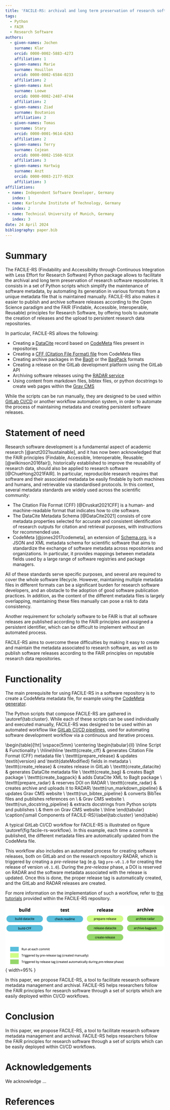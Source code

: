 ```yaml
---
title: 'FACILE-RS: archival and long term preservation of research software repositories made easy'
tags:
  - Python
  - FAIR
  - Research Software
authors:
  - given-names: Jochen
    surname: Klar
    orcid: 0000-0002-5883-4273
    affiliation: 1
  - given-names: Marie
    surname: Houillon
    orcid: 0000-0002-6584-0233
    affiliation: 2
  - given-names: Axel
    surname: Loewe
    orcid: 0000-0002-2487-4744
    affiliation: 2
  - given-names: Ziad
    surname: Boutanios
    affiliation: 2
  - given-names: Tomas
    surname: Stary
    orcid: 0000-0001-9614-6263
    affiliation: 2
  - given-names: Terry
    surname: Cojean
    orcid: 0000-0002-1560-921X
    affiliation: 3
  - given-names: Hartwig
    surname: Anzt
    orcid: 0000-0003-2177-952X
    affiliation: 3
affiliations:
 - name: Independent Software Developer, Germany
   index: 1
 - name: Karlsruhe Institute of Technology, Germany
   index: 2
 - name: Technical University of Munich, Germany
   index: 3
date: 24 April 2024
bibliography: paper.bib
---
```


<!-- From the directory containing this file, you can build paper.pdf using Docker:
docker run --rm \
    --volume $PWD:/data \
    --user $(id -u):$(id -g) \
    --env JOURNAL=joss \
    openjournals/inara
 -->

# Summary

The FACILE-RS (Findability and Accessibility through Continuous Integration with Less Effort for Research Software) Python package allows to facilitate the archival and long term preservation of research software repositories. It consists in a set of Python scripts which simplify the maintenance of software metadata, by automating its generation in various formats from a unique metadata file that is maintained manually. FACILE-RS also makes it easier to publish and archive software releases according to the Open Science paradigm and the FAIR (Findable, Accessible, Interoperable, Reusable) principles for Research Software, by offering tools to automate the creation of releases and the upload to persistent research data repositories.

In particular, FACILE-RS allows the following:

* Creating a [DataCite](http://schema.datacite.org/) record based on [CodeMeta](https://codemeta.github.io/) files present in repositories
* Creating a [CFF (Citation File Format) file](https://citation-file-format.github.io) from CodeMeta files
* Creating archive packages in the [BagIt](https://tools.ietf.org/html/rfc8493) or the [BagPack](https://www.rd-alliance.org/system/files/Research%20Data%20Repository%20Interoperability%20WG%20-%20Final%20Recommendations_reviewed_0.pdf) formats
* Creating a release on the GitLab development platform using the GitLab API
* Archiving software releases using the [RADAR service](https://www.radar-service.eu)
* Using content from markdown files, bibtex files, or python docstrings to create web pages within the [Grav CMS](https://getgrav.org/)

While the scripts can be run manually, they are designed to be used within [GitLab CI/CD](https://docs.gitlab.com/ee/ci/) or another workflow automation system, in order to automate the process of maintaining metadata and creating persistent software releases.


# Statement of need

Research software development is a fundamental aspect of academic research [@anzt2021sustainable],
and it has now been acknowledged that the FAIR principles (Findable, Accessible, Interoperable,
Reusable; [@wilkinson2016fair]), historically established to improve the reusability of research data, should also be applied to research software [@ChueHong2021FAIR].
In particular, reproducible research requires that software and their associated metadata be easily findable by both machines and humans, and retrievable via standardised protocols.
In this context, several metadata standards are widely used across the scientific community:

- The Citation File Format (CFF) [@Druskat2021CFF] is a human- and machine-readable format that indicates how to cite software.
- The DataCite Metadata Schema [@DataCite2021] consists of core metadata properties selected for accurate and consistent identification of research outputs for citation and retrieval purposes, with instructions for recommended use.
- CodeMeta [@jones2017codemeta], an extension of [Schema.org](https://schema.org/), is a JSON and XML metadata schema for scientific software that aims to standardize the exchange of software metadata across repositories and organizations. In particular, it provides mappings between metadata fields used by a large range of software registries and package managers.

All of these standards serve specific purposes, and several are required to cover the whole software lifecycle.
However, maintaining multiple metadata files in different formats can be a significant burden for research software developers, and an obstacle to the adoption of good software publication practices.
In addition, as the content of the different metadata files is largely overlapping, maintaining these files manually can pose a risk to data consistency.

Another requirement for scholarly software to be FAIR is that all software releases are published according to the FAIR principles and assigned a persistent identifier, which can be difficult to implement without an automated process.

FACILE-RS aims to overcome these difficulties by making it easy to create and maintain the metadata associated to research software, as well as to publish software releases according to the FAIR principles on reputable research data repositories.


# Functionality

The main prerequisite for using FACILE-RS in a software repository is to create a CodeMeta metadata file, for example using the [CodeMeta generator](https://codemeta.github.io/codemeta-generator/).

The Python scripts that compose FACILE-RS are gathered in \autoref{tab:cluster}. While each of these scripts can be used individually and executed manually, FACILE-RS was designed to be used within an automated workflow like [GitLab CI/CD pipelines](https://about.gitlab.com/topics/ci-cd/), used for automating software development workflow via a continuous and iterative process. 

\begin{table}[!ht]
\vspace{5mm}
\centering
\begin{tabular}{ll}
\hline
Script & Functionality \\
\hline\hline
\texttt{create\_cff}              & generates Citation File Format (CFF) metadata file \\
\texttt{prepare\_release}         & updates \textit{version} and \textit{dateModified} fields in metadata \\
\texttt{create\_release}          & creates release in GitLab \\
\texttt{create\_datacite}         & generates DataCite metadata file \\
\texttt{create\_bag}              & creates BagIt package \\
\texttt{create\_bagpack}          & adds DataCite XML to BagIt package \\
\texttt{prepare\_radar}           & reserves DOI on RADAR \\
\texttt{create\_radar}            & creates archive and uploads it to RADAR\\
\texttt{run\_markdown\_pipeline}  & updates Grav CMS website \\
\texttt{run\_bibtex\_pipeline}    & converts BibTex files and publishes references on \\
 & Grav CMS website \\
\texttt{run\_docstring\_pipeline} & extracts docstrings from Python scripts and publishes \\
 & them on Grav CMS website \\
\hline
\end{tabular}
\caption{\small Components of FACILE-RS}\label{tab:cluster}
\end{table}

A typical GitLab CI/CD workflow for FACILE-RS is illustrated on figure \autoref{fig:facile-rs-workflow}. In this example, each time a commit is published, the different metadata files are automatically updated from the CodeMeta file.

This workflow also includes an automated process for creating software releases, both on GitLab and on the research repository RADAR, which is triggered by creating a _pre-release_ tag (e.g. tag `pre-v0.1.0` for creating the release of version `v0.1.0`).
During the _pre-release_ phase, a DOI is reserved on RADAR and the software metadata associated with the release is updated.
Once this is done, the proper release tag is automatically created, and the GitLab and RADAR releases are created.

For more information on the implementation of such a workflow, refer to [the tutorials](https://git.opencarp.org/openCARP/FACILE-RS/-/tree/master/docs/tutorials?ref_type=heads) provided within the FACILE-RS repository.

![Typical structure of an automated FACILE-RS workflow\label{fig:facile-rs-workflow}](images/facile-rs-workflow.png){ width=95% }

In this paper, we propose FACILE-RS, a tool to facilitate research software metadata management and archival. FACILE-RS helps researchers follow the FAIR principles for research software through a set of scripts which are easily deployed within CI/CD workflows.

# Conclusion

In this paper, we propose FACILE-RS, a tool to facilitate research software metadata management and archival. FACILE-RS helps researchers follow the FAIR principles for research software through a set of scripts which can be easily deployed within CI/CD workflows.

# Acknowledgements

We acknowledge ...

# References